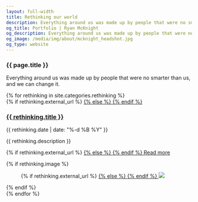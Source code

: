 ```yaml
---
layout: full-width
title: Rethinking our world
description: Everything around us was made up by people that were no smarter than us, and we can change it.
og_title: Portfolio | Ryan McKnight
og_description: Everything around us was made up by people that were no smarter than us, and we can change it.
og_image: /media/img/about/mcknight_headshot.jpg
og_type: website
---
```

<section class="grid">
	<article>
		<h1>{{ page.title }}</h1>
		<p>Everything around us was made up by people that were no smarter than us, and we can change it.</p>
	</article>
</section>
<section class="stripe-section">
	<section class="grid-wrapper">
		{% for rethinking in site.categories.rethinking %}
		<article>
			<figcaption>
				{% if rethinking.external_url %}
				<a href="{{ rethinking.external_url }}">
				{% else %}
				<a href="{{ rethinking.url }}">
				{% endif %}
				<h3>
					{{ rethinking.title }}
				</h3>
				</a>
				<p>{{ rethinking.date | date: "%-d %B %Y" }}</p>
				<p class="description">{{ rethinking.description }}</p>
				<p>
				{% if rethinking.external_url %}
				<a href="{{ rethinking.external_url }}">
				{% else %}
				<a href="{{ rethinking.url }}">
				{% endif %}
				Read more
				</a>
				</p>
			</figcaption>
			{% if rethinking.image %}
			<figure>
				{% if rethinking.external_url %}
				<a href="{{ rethinking.external_url }}">
				{% else %}
				<a href="{{ rethinking.url }}">
				{% endif %}
				<img src="{{ rethinking.image }}" />
				</a>
			</figure>
			{% endif %}
		</article>
		{% endfor %}
	</section>
</section>
